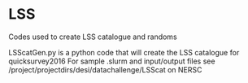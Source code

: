 # LSS
Codes used to create LSS catalogue and randoms

LSScatGen.py is a python code that will create the LSS catalogue for quicksurvey2016
For sample .slurm and input/output files see /project/projectdirs/desi/datachallenge/LSScat on NERSC
